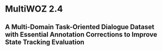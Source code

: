 # MultiWOZ 2.4
## A Multi-Domain Task-Oriented Dialogue Dataset with Essential Annotation Corrections to Improve State Tracking Evaluation
